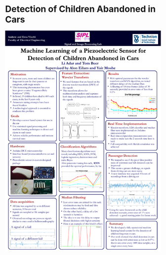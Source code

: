 # Detection of Children Abandoned in Cars
![alt text](https://github.com/tom-beer/Detection-of-Children-Forgotten-in-Cars/blob/master/Documents%20and%20Presentations/Poster_png.png)
